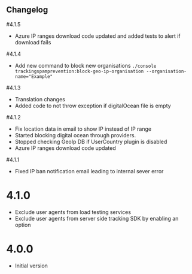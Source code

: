 ## Changelog

#4.1.5
- Azure IP ranges download code updated and added tests to alert if download fails

#4.1.4
- Add new command to block new organisations `./console trackingspamprevention:block-geo-ip-organisation --organisation-name="Example"`

#4.1.3
- Translation changes
- Added code to not throw exception if digitalOcean file is empty

#4.1.2
- Fix location data in email to show IP instead of IP range
- Started blocking digital ocean through providers.
- Stopped checking GeoIp DB if UserCountry plugin is disabled
- Azure IP ranges download code updated

#4.1.1
- Fixed IP ban notification email leading to internal sever error

# 4.1.0
- Exclude user agents from load testing services
- Exclude user agents from server side tracking SDK by enabling an option

# 4.0.0

* Initial version
